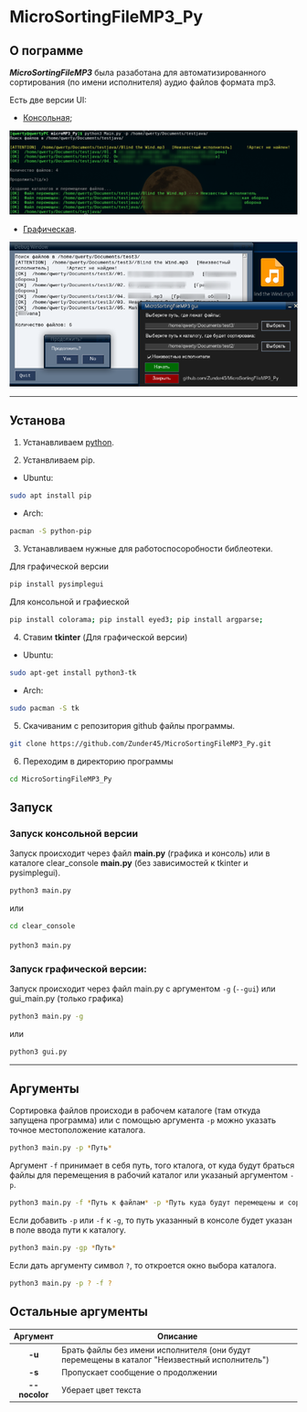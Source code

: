 # MicroSortingFileMP3_Py

## О пограмме
___MicroSortingFileMP3___ была разаботана для автоматизированного сортирования (по имени исполнителя) аудио файлов формата mp3. 

Есть две версии UI: 
- [Консольная](#cl);

![console](img/console.png)

- [Графическая](#gr).

![gui](img/gui.png)



***
## Установа 

1. Устанавливаем [python](https://www.python.org/).

2.  Устанвливаем pip.

- Ubuntu:

```sh
sudo apt install pip
```

- Arch:

```sh
pacman -S python-pip
```



3.  Устанавливаем нужные для работоспосоробности библеотеки.

Для графической версии

```sh
pip install pysimplegui
```

Для консольной и графиеской

```sh
pip install colorama; pip install eyed3; pip install argparse;
``` 

4. Ставим **tkinter** (Для графической версии)
- Ubuntu:

```sh
sudo apt-get install python3-tk
```

- Arch:

```sh
sudo pacman -S tk
```


5. Скачиваним с  репозитория github файлы программы.

``` sh
git clone https://github.com/Zunder45/MicroSortingFileMP3_Py.git 
```

6. Переходим в директорию программы

```sh
cd MicroSortingFileMP3_Py 
```

## Запуск

<h3 id="cl"> Запуск консольной версии</h3>

Запуск происходит через файл **main.py** (графика и консоль) или в каталоге clear_console **main.py** (без зависимостей к tkinter и pysimplegui).

```sh
python3 main.py 
```

или 

```sh
cd clear_console

python3 main.py
```

<h3 id="gr">Запуск графической версии:</h3>

Запуск происходит через файл main.py с аргументом `-g` (`--gui`) или gui_main.py (только графика)

```sh
python3 main.py -g 
```
или 

```sh
python3 gui.py
```

***
## Аргументы

Сортировка файлов происходи в рабочем каталоге (там откуда запущена программа) или с помощью аргумента `-p` можно указать точное местоположение каталога.

```sh
python3 main.py -p *Путь*
```

Аргумент `-f`  принимает в себя путь, того кталога, от куда будут браться файлы для перемещения в рабочий каталог или указаный аргументом `-p`.

```sh
python3 main.py -f *Путь к файлам* -p *Путь куда будут перемещены и сортированы файлы*
```

Если добавить `-p` или `-f` к `-g`, то путь указанный в консоле будет указан в поле ввода пути к каталогу.

```sh
python3 main.py -gp *Путь*
```

Если дать аргументу символ `?`, то откроется окно выбора каталога. 

```sh
python3 main.py -p ? -f ?
```


## Остальные аргументы

|Аргумент|Описание|
|:--------:|--------|
|**-u**  | Брать файлы без имени исполнителя (они будут перемещены в каталог       "Неизвестный исполнитель")|
|**-s**  | Пропускает сообщение о продолжении|
|**--nocolor**|Уберает цвет текста|



